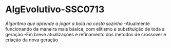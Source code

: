 # AlgEvolutivo-SSC0713

*Algoritmo que aprende a jogar a bola na cesta sozinho*
-Atualmente funcionando da maneira mais básica, com elitismo e substituição de toda a geração
-Em breve atualizaçoes e refinamento dos metodos de crossover e criação da nova geração
